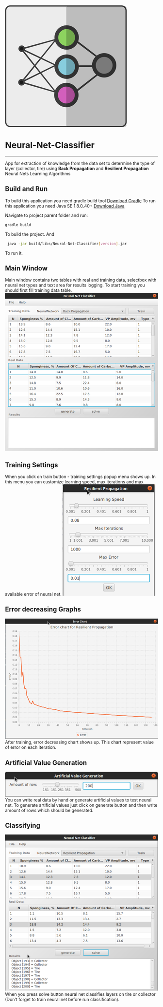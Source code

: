 ![Neural-Net-Classifier Logo](src/edu/nnc/resources/logo.png)
# Neural-Net-Classifier
------
 App for extraction of knowledge from the data set to determine the type of layer (collector, tire) using **Back Propagation** and **Resilient Propagation** Neural Nets Learning Algorithms

## Build and Run
To build this application you need gradle build tool
[Download Gradle](http://gradle.org/gradle-download/)
To run this application you need Java SE 1.8.0_40+
[Download Java](http://www.oracle.com/technetwork/java/javase/downloads/jdk8-downloads-2133151.html)

Navigate to project parent folder and run: 
``` Bash 
gradle build
```
To build the project. And
``` Bash
 java -jar build/libs/Neural-Net-Classifier[version].jar
```
To run it.

## Main Window
Main window contains two tables with real and training data, selectbox with neural net types and text area for results logging.
To start training you should first fill training data table.
![Main Window](/screenshots/main-window.png)

## Training Settings
When you click on train button - training settings popup menu shows up. In this menu you can customize learning speed, max iterations and max available error of neural net.
![Training Settings](/screenshots/training-settings.png)

## Error decreasing Graphs
![Charts](/screenshots/charts.png)
After training, error decreasing chart shows up. This chart represent value of error on each iteration.

## Artificial Value Generation
![AVG](/screenshots/avg.png)
You can write real data by hand or generate artificial values to test neural net. To generate artificial values just click on generate button and then write amount of rows which should be generated.

## Classifying
![Classifying](/screenshots/classifying.png)
When you press solve button neural net classifies layers on tire or collector (Don't forget to train neural net before run classification).

